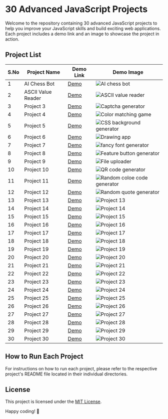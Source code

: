 # 30 Advanced JavaScript Projects

Welcome to the repository containing 30 advanced JavaScript projects to help you improve your JavaScript skills and build exciting web applications. Each project includes a demo link and an image to showcase the project in action.

## Project List

| S.No | Project Name          | Demo Link                                     | Demo Image                                    |
|------|-----------------------|-----------------------------------------------|-----------------------------------------------|
| 1    | AI Chess Bot          | [Demo](project1-demo-link)                   | ![AI chess bot](https://github.com/abdul-1432/30_Adv_JS_Projects/assets/124916666/959bbe5e-0b34-4afc-96dd-93da026badb7) |
| 2    | ASCII Value Reader    | [Demo](project2-demo-link)                   | ![ASCII value reader](https://github.com/abdul-1432/30_Adv_JS_Projects/assets/124916666/c28445b1-aaa2-4261-b113-99a7b1c4cb2a)|
| 3    | Project 3             | [Demo](project3-demo-link)                   | ![Captcha generator](https://github.com/abdul-1432/30_Adv_JS_Projects/assets/124916666/4039ad2a-e173-4eb7-a3a7-20a96d190e6f)|
| 4    | Project 4             | [Demo](project4-demo-link)                   | ![Color matching game](https://github.com/abdul-1432/30_Adv_JS_Projects/assets/124916666/226a1ba7-1e23-4047-bd6b-46135e5d152e)|
| 5    | Project 5             | [Demo](project5-demo-link)                   | ![CSS background generator](https://github.com/abdul-1432/30_Adv_JS_Projects/assets/124916666/2883417d-0475-4cfd-8311-6e2e237d4539)|
| 6    | Project 6             | [Demo](project6-demo-link)                   | ![Drawing app](https://github.com/abdul-1432/30_Adv_JS_Projects/assets/124916666/e2a540e5-e881-4a42-aae3-74d2d59532d4)|
| 7    | Project 7             | [Demo](project7-demo-link)                   | ![fancy font generator](https://github.com/abdul-1432/30_Adv_JS_Projects/assets/124916666/a138932b-9732-4aed-b9b3-96f0a2a54f6a)|
| 8    | Project 8             | [Demo](project8-demo-link)                   | ![Feature button generator](https://github.com/abdul-1432/30_Adv_JS_Projects/assets/124916666/74ea15a1-88e6-45d9-9422-008c272e0846)|
| 9    | Project 9             | [Demo](project9-demo-link)                   | ![File uploader](https://github.com/abdul-1432/30_Adv_JS_Projects/assets/124916666/98af70f7-06f2-484d-b892-c6a482aca625)|
| 10   | Project 10            | [Demo](project10-demo-link)                  | ![QR code generator](https://github.com/abdul-1432/30_Adv_JS_Projects/assets/124916666/4abf8749-2ffc-463e-ba51-be96d520dde5)|
| 11   | Project 11            | [Demo](project11-demo-link)                  | ![Random coloe code generator](https://github.com/abdul-1432/30_Adv_JS_Projects/assets/124916666/6762925b-a959-4aac-a71b-3871d8fbb77a)|
| 12   | Project 12            | [Demo](project12-demo-link)                  | ![Random quote generator](https://github.com/abdul-1432/30_Adv_JS_Projects/assets/124916666/5513f00e-5788-4a47-92b7-1f4bd1261969)|
| 13   | Project 13            | [Demo](project13-demo-link)                  | ![Project 13](project13-demo-image.png)       |
| 14   | Project 14            | [Demo](project14-demo-link)                  | ![Project 14](project14-demo-image.png)       |
| 15   | Project 15            | [Demo](project15-demo-link)                  | ![Project 15](project15-demo-image.png)       |
| 16   | Project 16            | [Demo](project16-demo-link)                  | ![Project 16](project16-demo-image.png)       |
| 17   | Project 17            | [Demo](project17-demo-link)                  | ![Project 17](project17-demo-image.png)       |
| 18   | Project 18            | [Demo](project18-demo-link)                  | ![Project 18](project18-demo-image.png)       |
| 19   | Project 19            | [Demo](project19-demo-link)                  | ![Project 19](project19-demo-image.png)       |
| 20   | Project 20            | [Demo](project20-demo-link)                  | ![Project 20](project20-demo-image.png)       |
| 21   | Project 21            | [Demo](project21-demo-link)                  | ![Project 21](project21-demo-image.png)       |
| 22   | Project 22            | [Demo](project22-demo-link)                  | ![Project 22](project22-demo-image.png)       |
| 23   | Project 23            | [Demo](project23-demo-link)                  | ![Project 23](project23-demo-image.png)       |
| 24   | Project 24            | [Demo](project24-demo-link)                  | ![Project 24](project24-demo-image.png)       |
| 25   | Project 25            | [Demo](project25-demo-link)                  | ![Project 25](project25-demo-image.png)       |
| 26   | Project 26            | [Demo](project26-demo-link)                  | ![Project 26](project26-demo-image.png)       |
| 27   | Project 27            | [Demo](project27-demo-link)                  | ![Project 27](project27-demo-image.png)       |
| 28   | Project 28            | [Demo](project28-demo-link)                  | ![Project 28](project28-demo-image.png)       |
| 29   | Project 29            | [Demo](project29-demo-link)                  | ![Project 29](project29-demo-image.png)       |
| 30   | Project 30            | [Demo](project30-demo-link)                  | ![Project 30](project30-demo-image.png)       |

## How to Run Each Project

For instructions on how to run each project, please refer to the respective project's README file located in their individual directories.

## License

This project is licensed under the [MIT License](LICENSE.md).

Happy coding! 🚀

